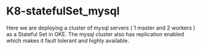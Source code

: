# K8-statefulSet_mysql

Here we are deploying a cluster of mysql servers ( 1 master and 2 workers ) as a Stateful Set in GKE. The mysql cluster also has replication enabled which makes it fault tolerant and highly available. 
